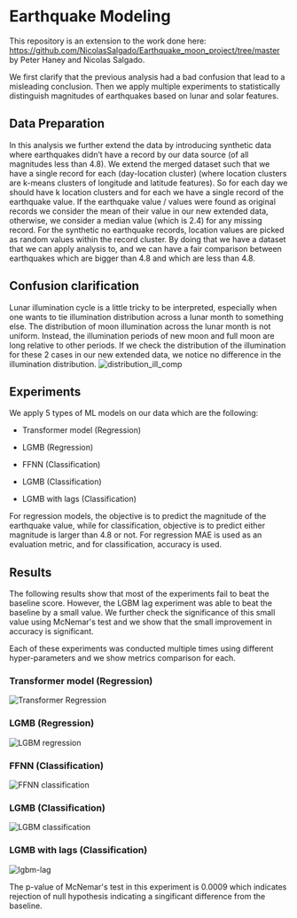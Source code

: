 # Earthquake Modeling
This repository is an extension to the work done here: https://github.com/NicolasSalgado/Earthquake_moon_project/tree/master by Peter Haney and Nicolas Salgado.

We first clarify that the previous analysis had a bad confusion that lead to a misleading conclusion. Then we apply multiple experiments to statistically distinguish magnitudes of earthquakes based on lunar and solar features.

## Data Preparation
In this analysis we further extend the data by introducing synthetic data where earthquakes didn’t have a record by our data source (of all magnitudes less than 4.8). We extend the merged dataset such that we have a single record for each (day-location cluster) (where location clusters are k-means clusters of longitude and latitude features). So for each day we should have k location clusters and for each we have a single record of the earthquake value. If the earthquake value / values were found as original records we consider the mean of their value in our new extended data, otherwise, we consider a median value (which is 2.4) for any missing record. For the synthetic no earthquake records, location values are picked as random values within the record cluster. By doing that we have a dataset that we can apply analysis to, and we can have a fair comparison between earthquakes which are bigger than 4.8 and which are less than 4.8. 

## Confusion clarification
Lunar illumination cycle is a little tricky to be interpreted, especially when one wants to tie illumination distribution across a lunar month to something else. The distribution of moon illumination across the lunar month is not uniform. Instead, the illumination periods of new moon and full moon are long relative to other periods. If we check the distribution of the illumination for these 2 cases in our new extended data, we notice no difference in the illumination distribution.
![distribution_ill_comp](https://github.com/user-attachments/assets/b1ee372d-c173-40a3-9a58-44128462076a)

## Experiments
We apply 5 types of ML models on our data which are the following:
- Transformer model (Regression)
- LGMB (Regression)

- FFNN (Classification)
- LGMB (Classification)
- LGMB with lags (Classification)

For regression models, the objective is to predict the magnitude of the earthquake value, while for classification, objective is to predict either magnitude is larger than 4.8 or not. For regression MAE is used as an evaluation metric, and for classification, accuracy is used.

## Results
The following results show that most of the experiments fail to beat the baseline score. However, the LGBM lag experiment was able to beat the baseline by a small value. We further check the significance of this small value using McNemar's test and we show that the small improvement in accuracy is significant.

Each of these experiments was conducted multiple times using different hyper-parameters and we show metrics comparison for each.

### Transformer model (Regression)
![Transformer Regression](https://github.com/user-attachments/assets/325f5914-ee33-4767-876f-e21cf37d79df)

### LGMB (Regression)
![LGBM regression](https://github.com/user-attachments/assets/cfcc9702-891e-43a4-879a-179bbe0be741)

### FFNN (Classification)
![FFNN classification](https://github.com/user-attachments/assets/29292dee-a718-4558-af9c-915c0bc0ca36)

### LGMB (Classification)
![LGBM classification](https://github.com/user-attachments/assets/52aa1e0a-4546-4295-8953-20da6253d962)

### LGMB with lags (Classification)
![lgbm-lag](https://github.com/user-attachments/assets/e3d7e558-736e-4dde-8754-acacd7dbff8c)

The p-value of McNemar's test in this experiment is 0.0009 which indicates rejection of null hypothesis indicating a singificant difference from the baseline.

